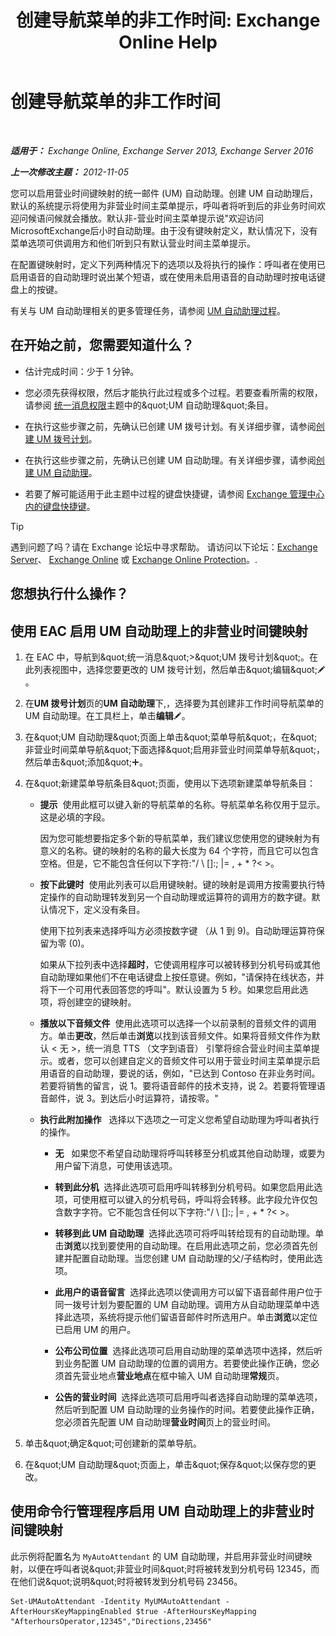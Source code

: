 ﻿---
title: '创建导航菜单的非工作时间: Exchange Online Help'
TOCTitle: 创建导航菜单的非工作时间
ms:assetid: bfe81ed6-9648-4882-8baf-ac93ea30a8ca
ms:mtpsurl: https://technet.microsoft.com/zh-cn/library/Bb232175(v=EXCHG.150)
ms:contentKeyID: 50491450
ms.date: 05/23/2018
mtps_version: v=EXCHG.150
ms.translationtype: MT
---

# 创建导航菜单的非工作时间

 

_**适用于：** Exchange Online, Exchange Server 2013, Exchange Server 2016_

_**上一次修改主题：** 2012-11-05_

您可以启用营业时间键映射的统一邮件 (UM) 自动助理。创建 UM 自动助理后，默认的系统提示将使用为非营业时间主菜单提示，呼叫者将听到后的非业务时间欢迎问候语问候就会播放。默认非-营业时间主菜单提示说"欢迎访问MicrosoftExchange后小时自动助理。由于没有键映射定义，默认情况下，没有菜单选项可供调用方和他们听到只有默认营业时间主菜单提示。

在配置键映射时，定义下列两种情况下的选项以及将执行的操作：呼叫者在使用已启用语音的自动助理时说出某个短语，或在使用未启用语音的自动助理时按电话键盘上的按键。

有关与 UM 自动助理相关的更多管理任务，请参阅 [UM 自动助理过程](um-auto-attendant-procedures-exchange-2013-help.md)。

## 在开始之前，您需要知道什么？

  - 估计完成时间：少于 1 分钟。

  - 您必须先获得权限，然后才能执行此过程或多个过程。若要查看所需的权限，请参阅 [统一消息权限](unified-messaging-permissions-exchange-2013-help.md)主题中的\&quot;UM 自动助理\&quot;条目。

  - 在执行这些步骤之前，先确认已创建 UM 拨号计划。有关详细步骤，请参阅[创建 UM 拨号计划](create-a-um-dial-plan-exchange-2013-help.md)。

  - 在执行这些步骤之前，先确认已创建 UM 自动助理。有关详细步骤，请参阅[创建 UM 自动助理](create-a-um-auto-attendant-exchange-2013-help.md)。

  - 若要了解可能适用于此主题中过程的键盘快捷键，请参阅 [Exchange 管理中心内的键盘快捷键](keyboard-shortcuts-in-the-exchange-admin-center-exchange-online-protection-help.md)。

> [!TIP]  
> 遇到问题了吗？请在 Exchange 论坛中寻求帮助。 请访问以下论坛：<a href="https://go.microsoft.com/fwlink/p/?linkid=60612">Exchange Server</a>、 <a href="https://go.microsoft.com/fwlink/p/?linkid=267542">Exchange Online</a> 或 <a href="https://go.microsoft.com/fwlink/p/?linkid=285351">Exchange Online Protection</a>。.


## 您想执行什么操作？

## 使用 EAC 启用 UM 自动助理上的非营业时间键映射

1.  在 EAC 中，导航到\&quot;统一消息\&quot;\>\&quot;UM 拨号计划\&quot;。在此列表视图中，选择您要更改的 UM 拨号计划，然后单击\&quot;编辑\&quot;![编辑图标](images/Bb124582.6f53ccb2-1f13-4c02-bea0-30690e6ea71d(EXCHG.150).gif "编辑图标")。

2.  在**UM 拨号计划**页的**UM 自动助理**下,，选择要为其创建非工作时间导航菜单的 UM 自动助理。在工具栏上，单击**编辑**![编辑图标](images/Bb124582.6f53ccb2-1f13-4c02-bea0-30690e6ea71d(EXCHG.150).gif "编辑图标")。

3.  在\&quot;UM 自动助理\&quot;页面上单击\&quot;菜单导航\&quot;，在\&quot;非营业时间菜单导航\&quot;下面选择\&quot;启用非营业时间菜单导航\&quot;，然后单击\&quot;添加\&quot;![添加图标](images/JJ218640.c1e75329-d6d7-4073-a27d-498590bbb558(EXCHG.150).gif "添加图标")。

4.  在\&quot;新建菜单导航条目\&quot;页面，使用以下选项新建菜单导航条目：
    
      - **提示**  使用此框可以键入新的导航菜单的名称。导航菜单名称仅用于显示。这是必填的字段。
        
        因为您可能想要指定多个新的导航菜单，我们建议您使用您的键映射为有意义的名称。键的映射的名称的最大长度为 64 个字符，而且它可以包含空格。但是，它不能包含任何以下字符:"/ \\ \[\]:; |= , + \* ?\< \>。
    
      - **按下此键时**  使用此列表可以启用键映射。键的映射是调用方按需要执行特定操作的自动助理转发到另一个自动助理或运算符的调用方的数字键。默认情况下，定义没有条目。
        
        使用下拉列表来选择呼叫方必须按数字键 （从 1 到 9)。自动助理运算符保留为零 (0)。
        
        如果从下拉列表中选择**超时**，它使调用程序可以被转移到分机号码或其他自动助理如果他们不在电话键盘上按任意键。例如，"请保持在线状态，并将下一个可用代表回答您的呼叫"。默认设置为 5 秒。如果您启用此选项，将创建空的键映射。
    
      - **播放以下音频文件**  使用此选项可以选择一个以前录制的音频文件的调用方。单击**更改**，然后单击**浏览**以找到该音频文件。如果将音频文件作为默认 \< 无 \>，统一消息 TTS （文字到语音） 引擎将综合营业时间主菜单提示。或者，您可以创建自定义的音频文件可以用于营业时间主菜单提示启用语音的自动助理，要说的话，例如，"已达到 Contoso 在非业务时间。若要将销售的留言，说 1。要将语音邮件的技术支持，说 2。若要将管理语音邮件，说 3。到达后小时运算符，请按零。"
    
      - **执行此附加操作**   选择以下选项之一可定义您希望自动助理为呼叫者执行的操作。
        
          - **无**   如果您不希望自动助理将呼叫转移至分机或其他自动助理，或要为用户留下消息，可使用该选项。
        
          - **转到此分机**  选择此选项可启用呼叫转移到分机号码。如果您启用此选项，可使用框可以键入的分机号码，呼叫将会转移。此字段允许仅包含数字字符。它不能包含任何以下字符:"/ \\ \[\]:; |= , + \* ?\< \>。
        
          - **转移到此 UM 自动助理**  选择此选项可将呼叫转给现有的自动助理。单击**浏览**以找到要使用的自动助理。在启用此选项之前，您必须首先创建并配置自动助理。当您创建 UM 自动助理的父/子结构时，使用此选项。
        
          - **此用户的语音留言**  选择此选项以使调用方可以留下语音邮件用户位于同一拨号计划为要配置的 UM 自动助理。调用方从自动助理菜单中选择此选项，系统将提示他们留语音邮件时所选用户。单击**浏览**以定位已启用 UM 的用户。
        
          - **公布公司位置**  选择此选项可启用自动助理的菜单选项中选择，然后听到业务配置 UM 自动助理的位置的调用方。若要使此操作正确，您必须首先营业地点**营业地点**在框中输入 UM 自动助理**常规**页。
        
          - **公告的营业时间**  选择此选项可启用呼叫者选择自动助理的菜单选项，然后听到配置 UM 自动助理的业务操作的时间。若要使此操作正确，您必须首先配置 UM 自动助理**营业时间**页上的营业时间。

5.  单击\&quot;确定\&quot;可创建新的菜单导航。

6.  在\&quot;UM 自动助理\&quot;页面上，单击\&quot;保存\&quot;以保存您的更改。

## 使用命令行管理程序启用 UM 自动助理上的非营业时间键映射

此示例将配置名为 `MyAutoAttendant` 的 UM 自动助理，并启用非营业时间键映射，以便在呼叫者说\&quot;非营业时间\&quot;时将被转发到分机号码 12345，而在他们说\&quot;说明\&quot;时将被转发到分机号码 23456。

    Set-UMAutoAttendant -Identity MyUMAutoAttendant -AfterHoursKeyMappingEnabled $true -AfterHoursKeyMapping "AfterhoursOperator,12345","Directions,23456"

